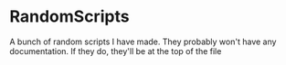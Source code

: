 # RandomScripts
A bunch of random scripts I have made.
They probably won't have any documentation. If they do, they'll be at the top of the file
